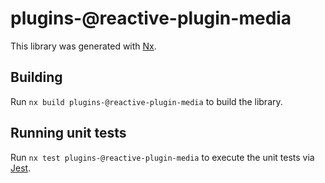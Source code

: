 # plugins-@reactive-plugin-media

This library was generated with [Nx](https://nx.dev).

## Building

Run `nx build plugins-@reactive-plugin-media` to build the library.

## Running unit tests

Run `nx test plugins-@reactive-plugin-media` to execute the unit tests via [Jest](https://jestjs.io).
